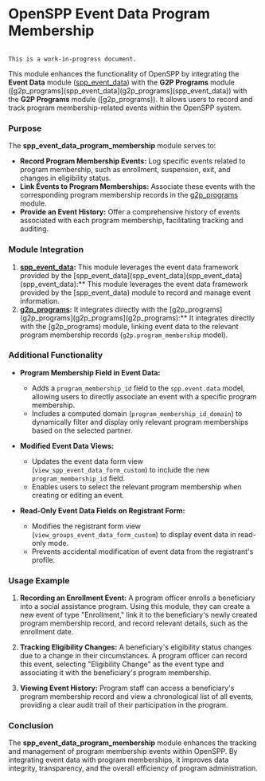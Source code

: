 # OpenSPP Event Data Program Membership

```{warning}

This is a work-in-progress document.
```

This module enhances the functionality of OpenSPP by integrating the **Event Data** module ([spp_event_data](spp_event_data)) with the **G2P Programs** module ([g2p_programs](spp_event_data](g2p_programs](spp_event_data)) with the **G2P Programs** module ([g2p_programs)). It allows users to record and track program membership-related events within the OpenSPP system.

### Purpose

The **spp_event_data_program_membership** module serves to:

* **Record Program Membership Events:**  Log specific events related to program membership, such as enrollment, suspension, exit, and changes in eligibility status.
* **Link Events to Program Memberships:** Associate these events with the corresponding program membership records in the [g2p_programs](g2p_programs) module.
* **Provide an Event History:** Offer a comprehensive history of events associated with each program membership, facilitating tracking and auditing.

### Module Integration

1. **[spp_event_data](spp_event_data):** This module leverages the event data framework provided by the [spp_event_data](spp_event_data](spp_event_data](spp_event_data):** This module leverages the event data framework provided by the [spp_event_data) module to record and manage event information.
2. **[g2p_programs](g2p_programs):**  It integrates directly with the [g2p_programs](g2p_programs](g2p_programs](g2p_programs):**  It integrates directly with the [g2p_programs) module, linking event data to the relevant program membership records (`g2p.program_membership` model). 

### Additional Functionality

* **Program Membership Field in Event Data:**
    * Adds a `program_membership_id` field to the `spp.event.data` model, allowing users to directly associate an event with a specific program membership.
    * Includes a computed domain (`program_membership_id_domain`) to dynamically filter and display only relevant program memberships based on the selected partner.

* **Modified Event Data Views:**
    * Updates the event data form view (`view_spp_event_data_form_custom`) to include the new `program_membership_id` field. 
    * Enables users to select the relevant program membership when creating or editing an event.

* **Read-Only Event Data Fields on Registrant Form:**
    * Modifies the registrant form view (`view_groups_event_data_form_custom`) to display event data in read-only mode.
    * Prevents accidental modification of event data from the registrant's profile. 

### Usage Example

1. **Recording an Enrollment Event:** A program officer enrolls a beneficiary into a social assistance program. Using this module, they can create a new event of type "Enrollment," link it to the beneficiary's newly created program membership record, and record relevant details, such as the enrollment date. 

2. **Tracking Eligibility Changes:**  A beneficiary's eligibility status changes due to a change in their circumstances. A program officer can record this event, selecting "Eligibility Change" as the event type and associating it with the beneficiary's program membership.  

3. **Viewing Event History:**  Program staff can access a beneficiary's program membership record and view a chronological list of all events, providing a clear audit trail of their participation in the program.


### Conclusion

The **spp_event_data_program_membership** module enhances the tracking and management of program membership events within OpenSPP.  By integrating event data with program memberships, it improves data integrity, transparency, and the overall efficiency of program administration. 
